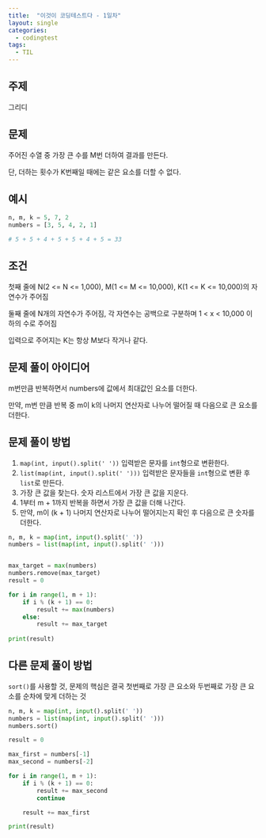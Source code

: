 ```yaml
---
title:  "이것이 코딩테스트다 - 1일차"
layout: single
categories:
  - codingtest
tags:
  - TIL
---
```

## 주제
그리디

## 문제
주어진 수열 중 가장 큰 수를 M번 더하여 결과를 만든다. 

단, 더하는 횟수가 K번째일 때에는 같은 요소를 더할 수 없다.

## 예시
```python
n, m, k = 5, 7, 2
numbers = [3, 5, 4, 2, 1]

# 5 + 5 + 4 + 5 + 5 + 4 + 5 = 33
```

## 조건
첫째 줄에 N(2 <= N <= 1,000), M(1 <= M <= 10,000), K(1 <= K <= 10,000)의 자연수가 주어짐

둘째 줄에 N개의 자연수가 주어짐, 각 자연수는 공백으로 구분하며 1 < x < 10,000 이하의 수로 주어짐

입력으로 주어지는 K는 항상 M보다 작거나 같다.

## 문제 풀이 아이디어
m번만큼 반복하면서 numbers에 값에서 최대값인 요소를 더한다.

만약, m번 만큼 반복 중 m이 k의 나머지 연산자로 나누어 떨어질 때 다음으로 큰 요소를 더한다.


## 문제 풀이 방법
1. `map(int, input().split(' '))` 입력받은 문자를 `int`형으로 변환한다.
2. `list(map(int, input().split(' ')))` 입력받은 문자들을 `int`형으로 변환 후 `list`로 만든다.
3. 가장 큰 값을 찾는다. 숫자 리스트에서 가장 큰 값을 지운다.
4. 1부터 m + 1까지 반복을 하면서 가장 큰 값을 더해 나간다.
5. 만약, m이 (k + 1) 나머지 연산자로 나누어 떨어지는지 확인 후 다음으로 큰 숫자를 더한다.

```python
n, m, k = map(int, input().split(' '))
numbers = list(map(int, input().split(' ')))


max_target = max(numbers)
numbers.remove(max_target)
result = 0

for i in range(1, m + 1):
    if i % (k + 1) == 0:
        result += max(numbers)
    else:
        result += max_target
        
print(result)
```

## 다른 문제 풀이 방법
`sort()`를 사용할 것, 문제의 핵심은 결국 첫번째로 가장 큰 요소와 두번째로 가장 큰 요소를 순차에 맞게 더하는 것

```python
n, m, k = map(int, input().split(' '))
numbers = list(map(int, input().split(' ')))
numbers.sort()

result = 0

max_first = numbers[-1]
max_second = numbers[-2]

for i in range(1, m + 1):
	if i % (k + 1) == 0:
		result += max_second
		continue

	result += max_first

print(result)
```
